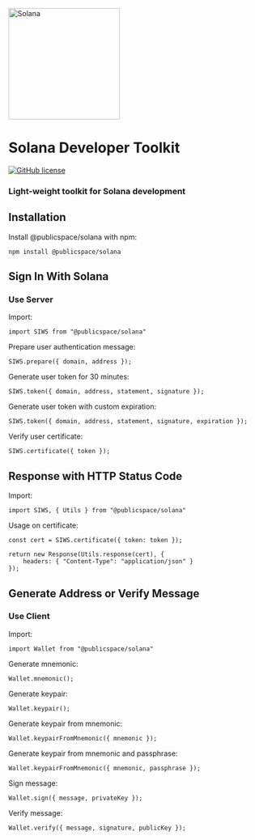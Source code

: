 <a href="https://github.com/apublicspace/solana"><img src="https://solana.com/_next/static/media/logotype.e4df684f.svg" width="220" alt="Solana"></a>

###

# Solana Developer Toolkit

[![GitHub license](https://img.shields.io/badge/license-MIT-blue.svg)](https://github.com/apublicspace/solana/blob/master/LICENSE.md)

### Light-weight toolkit for Solana development

## Installation

Install @publicspace/solana with npm:

```
npm install @publicspace/solana
```

## Sign In With Solana

### Use Server

Import:

```
import SIWS from "@publicspace/solana"
```

Prepare user authentication message:

```
SIWS.prepare({ domain, address });
```

Generate user token for 30 minutes:

```
SIWS.token({ domain, address, statement, signature });
```

Generate user token with custom expiration:

```
SIWS.token({ domain, address, statement, signature, expiration });
```

Verify user certificate:

```
SIWS.certificate({ token });
```

## Response with HTTP Status Code

Import:

```
import SIWS, { Utils } from "@publicspace/solana"
```

Usage on certificate:

```
const cert = SIWS.certificate({ token: token });

return new Response(Utils.response(cert), {
	headers: { "Content-Type": "application/json" }
});
```

## Generate Address or Verify Message

### Use Client

Import:

```
import Wallet from "@publicspace/solana"
```

Generate mnemonic:

```
Wallet.mnemonic();
```

Generate keypair:

```
Wallet.keypair();
```

Generate keypair from mnemonic:

```
Wallet.keypairFromMnemonic({ mnemonic });
```

Generate keypair from mnemonic and passphrase:

```
Wallet.keypairFromMnemonic({ mnemonic, passphrase });
```

Sign message:

```
Wallet.sign({ message, privateKey });
```

Verify message:

```
Wallet.verify({ message, signature, publicKey });
```
